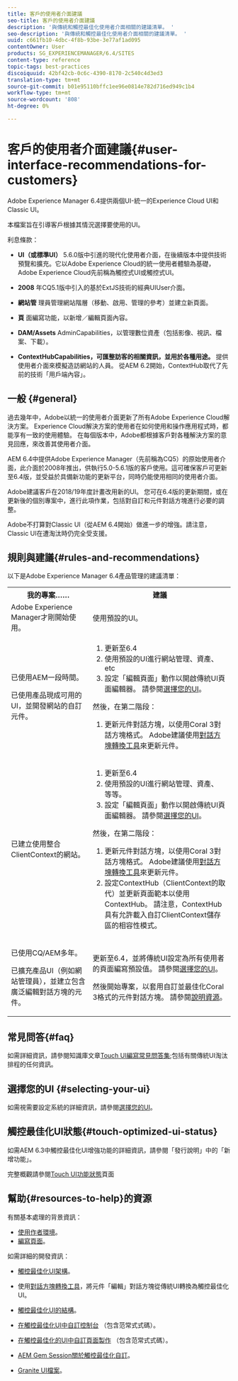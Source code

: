 ```yaml
---
title: 客戶的使用者介面建議
seo-title: 客戶的使用者介面建議
description: '與傳統和觸控最佳化使用者介面相關的建議清單。 '
seo-description: '與傳統和觸控最佳化使用者介面相關的建議清單。 '
uuid: c661fb10-4dbc-4f8b-93be-3e77af1ad095
contentOwner: User
products: SG_EXPERIENCEMANAGER/6.4/SITES
content-type: reference
topic-tags: best-practices
discoiquuid: 42bf42cb-0c6c-4390-8170-2c540c4d3ed3
translation-type: tm+mt
source-git-commit: b01e95110bffc1ee96e0814e782d716ed949c1b4
workflow-type: tm+mt
source-wordcount: '808'
ht-degree: 0%

---
```



# 客戶的使用者介面建議{#user-interface-recommendations-for-customers}

Adobe Experience Manager 6.4提供兩個UI-統一的Experience Cloud UI和Classic UI。

本檔案旨在引導客戶根據其情況選擇要使用的UI。

利息條款：

* **UI（或標準UI）**
5.6.0版中引進的現代化使用者介面，在後續版本中提供技術預覽和擴充。它以Adobe Experience Cloud的統一使用者體驗為基礎，Adobe Experience Cloud先前稱為觸控式UI或觸控式UI。

* **2008**
年CQ5.1版中引入的基於ExtJS技術的經典UIUser介面。

* **網站管**
理員管理網站階層（移動、啟用、管理的參考）並建立新頁面。

* **頁**
面編寫功能，以新增／編輯頁面內容。

* **DAM/Assets**
AdminCapabilities，以管理數位資產（包括影像、視訊、檔案、下載）。

* **ContextHubCapabilities，可匯整訪客的相關資訊，並用於各種用途。**
提供使用者介面來模擬造訪網站的人員。 從AEM 6.2開始，ContextHub取代了先前的技術「用戶端內容」。

## 一般 {#general}

過去幾年中，Adobe以統一的使用者介面更新了所有Adobe Experience Cloud解決方案。 Experience Cloud解決方案的使用者在如何使用和操作應用程式時，都能享有一致的使用體驗。 在每個版本中，Adobe都根據客戶對各種解決方案的意見回應，來改善其使用者介面。

AEM 6.4中提供Adobe Experience Manager（先前稱為CQ5）的原始使用者介面，此介面於2008年推出，供執行5.0-5.6.1版的客戶使用。這可確保客戶可更新至6.4版，並受益於具備新功能的更新平台，同時仍能使用相同的使用者介面。

Adobe建議客戶在2018/19年度計畫改用新的UI。 您可在6.4版的更新期間，或在更新後的個別專案中，進行此項作業，包括對自訂和元件對話方塊進行必要的調整。

Adobe不打算對Classic UI（從AEM 6.4開始）做進一步的增強。請注意，Classic UI在遭淘汰時仍完全受支援。

## 規則與建議{#rules-and-recommendations}

以下是Adobe Experience Manager 6.4產品管理的建議清單：

<table> 
 <tbody> 
  <tr> 
   <th>我的專案……</th> 
   <th>建議</th> 
  </tr> 
  <tr> 
   <td>Adobe Experience Manager才剛開始使用。</td> 
   <td>使用預設的UI。</td> 
  </tr> 
  <tr> 
   <td><p>已使用AEM一段時間。</p> <p>已使用產品現成可用的UI，並開發網站的自訂元件。<br /> </p> </td> 
   <td> 
    <ol> 
     <li>更新至6.4</li> 
     <li>使用預設的UI進行網站管理、資產、 etc<br /> </li> 
     <li>設定「編輯頁面」動作以開啟傳統UI頁面編輯器。 請參閱<a href="#selecting-your-ui">選擇您的UI</a>。</li> 
    </ol> <p>然後，在第二階段：</p> 
    <ol> 
     <li>更新元件對話方塊，以使用Coral 3對話方塊格式。 Adobe建議使用<a href="/help/sites-developing/dialog-conversion.md">對話方塊轉換工具</a>來更新元件。</li> 
    </ol> </td> 
  </tr> 
  <tr> 
   <td>已建立使用整合ClientContext的網站。<br /> </td> 
   <td> 
    <ol> 
     <li>更新至6.4</li> 
     <li>使用預設的UI進行網站管理、資產、 等等。</li> 
     <li>設定「編輯頁面」動作以開啟傳統UI頁面編輯器。 請參閱<a href="#selecting-your-ui">選擇您的UI</a>。</li> 
    </ol> <p>然後，在第二階段：</p> 
    <ol> 
     <li>更新元件對話方塊，以使用Coral 3對話方塊格式。 Adobe建議使用<a href="/help/sites-developing/dialog-conversion.md">對話方塊轉換工具</a>來更新元件。</li> 
     <li>設定ContextHub（ClientContext的取代）並更新頁面範本以使用ContextHub。 請注意，ContextHub具有允許載入自訂ClientContext儲存區的相容性模式。</li> 
    </ol> </td> 
  </tr> 
  <tr> 
   <td><p>已使用CQ/AEM多年。</p> <p>已擴充產品UI（例如網站管理員），並建立包含廣泛編輯對話方塊的元件。</p> </td> 
   <td><p>更新至6.4，並將傳統UI設定為所有使用者的頁面編寫預設值。 請參閱<a href="#selecting-your-ui">選擇您的UI</a>。</p> <p>然後開始專案，以套用自訂並最佳化Coral 3格式的元件對話方塊。 請參閱<a href="#resources-to-help">說明資源</a>。<br /> </p> </td> 
  </tr> 
 </tbody> 
</table>

## 常見問答{#faq}

如需詳細資訊，請參閱知識庫文章[Touch UI編寫常見問答集](https://helpx.adobe.com/experience-manager/kb/index/touchui_faq.html);包括有關傳統UI淘汰排程的任何資訊。

## 選擇您的UI {#selecting-your-ui}

如需視需要設定系統的詳細資訊，請參閱[選擇您的UI](/help/sites-authoring/select-ui.md)。

## 觸控最佳化UI狀態{#touch-optimized-ui-status}

如需AEM 6.3中觸控最佳化UI增強功能的詳細資訊，請參閱「發行說明」中的「新增功能」。[](/help/release-notes/release-notes.md#what-s-new)

完整概觀請參閱[Touch UI功能狀態](/help/release-notes/touch-ui-features-status.md)頁面

## 幫助{#resources-to-help}的資源

有關基本處理的背景資訊：

* [使用作者環境](/help/sites-authoring/home.md)。
* [編寫頁面](/help/sites-authoring/author-environment-tools.md)。

如需詳細的開發資訊：

* [觸控最佳化UI架構](/help/sites-developing/touch-ui-concepts.md)。
* 使用[對話方塊轉換工具](/help/sites-developing/dialog-conversion.md)，將元件「編輯」對話方塊從傳統UI轉換為觸控最佳化UI。

* [觸控最佳化UI的結構](/help/sites-developing/touch-ui-structure.md)。

* [在觸控最佳化UI中自訂控制台](/help/sites-developing/customizing-consoles-touch.md) （包含范常式式碼）。

* [在觸控最佳化的UI中自訂頁面製作](/help/sites-developing/customizing-page-authoring-touch.md) （包含范常式式碼）。

* [AEM Gem Session關於觸控最佳化自訂](https://docs.adobe.com/content/ddc/en/gems/user-interface-customization-for-aem-6.html)。
* [Granite UI檔案](https://helpx.adobe.com/experience-manager/6-4/sites/developing/using/reference-materials/granite-ui/api/index.html)。

